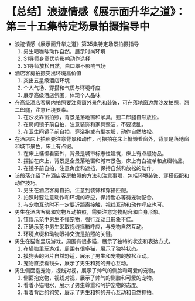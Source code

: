 # 【总结】浪迹情感《展示面升华之道》：第三十五集特定场景拍摄指导中

-   浪迹情感《展示面升华之道》第35集特定场景拍摄指导
    1.  男生喝咖啡动作自然，展示时尚环境
    2.  S1导师身高优势影响动作选择
    3.  S1导师放松自然，白口罩不影响气场
-   酒店客房拍摄突出环境高价值
    1.  突出五星级酒店环境
    2.  个人气场、穿搭和气质与环境呼应
    3.  展示高级酒店氛围，体现个人品味
-   在高级酒店客房内拍照要注意窗外景色和装饰，可在落地窗边靠沙发拍照，翘二郎腿，注意环境要素。
    1.  在沙发靠窗拍照，背景是落地窗和家具，翘二郎腿自然放松。
    2.  在房间镜子前自拍，注意装饰和家具整洁，不要凌乱。
    3.  在卫生间镜子前自拍，穿浴袍或有型衣服，动作自然放松。
-   在酒店床上拍照要注意背景和动作，可摆拍在床上慵懒看窗外，背景是落地窗和城市景色，床上有点缀。
    1.  在床上慵懒看窗外，背景是城市标志性建筑，床上有点缀物品。
    2.  摆拍在床上，背景是全景落地窗和城市景色，床上有白被单和点缀物品。
    3.  在镜子前自拍，注意角度和遮挡，保持自然和放松的动作。
-   该段落介绍了在酒店客房拍照的方法和注意事项，包括环境装饰、穿搭匹配和动作技巧。
    1.  男生在酒店客房自拍，注意到装饰和穿搭匹配。
    2.  拍照时要注意动作和环境的呼应，保持耐心等待宠物配合。
    3.  与宠物互动时不一定要近距离接触，视线互动和动作呼应也可。
-   男生在酒店客房和宠物互动拍照，需要注意宠物配合和自身形象。
    1.  错误示范中男生不懂宠物，强行互动且形象不佳。
    2.  正确示范中男生采取视线摇箱呼应，与宠物自然互动。
    3.  环境点缀和动物眼神交流是拍照的关键。
-   男生在猫咖里玩游戏，周围有很多猫，展示了独特的状态和表达方式。
    1.  在猫咖里玩游戏，周围有很多猫，展示了独特状态。
    2.  摸狗头的照片自然舒适，展示了男生和宠物的放松互动。
    3.  宠物直接看镜头，展示了男生和狗的开心互动。
-   男生侧面抱宠物，视线对视，展示了帅气的侧脸和可爱的宠物。
    1.  侧面抱宠物，视线对视，展示了帅气的侧脸和可爱的宠物。
    2.  看着小猫喝水，展示了男生尊重和呵护宠物的态度。
    3.  看着背后的狗笑，展示了男生和狗的开心互动和自然抓拍。